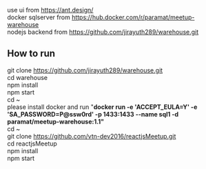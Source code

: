 
use ui from https://ant.design/<br/>
docker sqlserver from https://hub.docker.com/r/paramat/meetup-warehouse<br/>
nodejs backend from https://github.com/jirayuth289/warehouse.git<br/>
## How to run<br/>
git clone https://github.com/jirayuth289/warehouse.git<br/>
cd warehouse<br/>
npm install<br/>
npm start<br/>
cd ~<br/>
please install docker and run 
"<b>docker run -e 'ACCEPT_EULA=Y' -e 'SA_PASSWORD=P@ssw0rd' -p 1433:1433 --name sql1 -d paramat/meetup-warehouse:1.1"</b><br/>
cd ~<br/>
git clone https://github.com/vtn-dev2016/reactjsMeetup.git<br/>
cd reactjsMeetup<br/>
npm install<br/>
npm start
